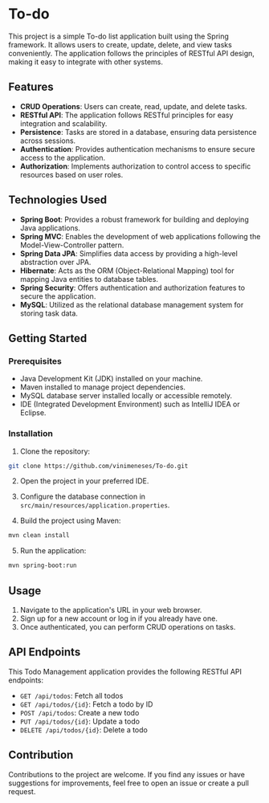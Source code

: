 # To-do

This project is a simple To-do list application built using the Spring framework. It allows users to create, update, delete, and view tasks conveniently. The application follows the principles of RESTful API design, making it easy to integrate with other systems.

## Features

- **CRUD Operations**: Users can create, read, update, and delete tasks.
- **RESTful API**: The application follows RESTful principles for easy integration and scalability.
- **Persistence**: Tasks are stored in a database, ensuring data persistence across sessions.
- **Authentication**: Provides authentication mechanisms to ensure secure access to the application.
- **Authorization**: Implements authorization to control access to specific resources based on user roles.

## Technologies Used

- **Spring Boot**: Provides a robust framework for building and deploying Java applications.
- **Spring MVC**: Enables the development of web applications following the Model-View-Controller pattern.
- **Spring Data JPA**: Simplifies data access by providing a high-level abstraction over JPA.
- **Hibernate**: Acts as the ORM (Object-Relational Mapping) tool for mapping Java entities to database tables.
- **Spring Security**: Offers authentication and authorization features to secure the application.
- **MySQL**: Utilized as the relational database management system for storing task data.

## Getting Started

### Prerequisites

- Java Development Kit (JDK) installed on your machine.
- Maven installed to manage project dependencies.
- MySQL database server installed locally or accessible remotely.
- IDE (Integrated Development Environment) such as IntelliJ IDEA or Eclipse.

### Installation

1. Clone the repository:

```bash
git clone https://github.com/vinimeneses/To-do.git
```

2. Open the project in your preferred IDE.

3. Configure the database connection in `src/main/resources/application.properties`.

4. Build the project using Maven:

```bash
mvn clean install
```

5. Run the application:

```bash
mvn spring-boot:run
```


## Usage

1. Navigate to the application's URL in your web browser.
2. Sign up for a new account or log in if you already have one.
3. Once authenticated, you can perform CRUD operations on tasks.

## API Endpoints

This Todo Management application provides the following RESTful API endpoints:

- `GET /api/todos`: Fetch all todos
- `GET /api/todos/{id}`: Fetch a todo by ID
- `POST /api/todos`: Create a new todo
- `PUT /api/todos/{id}`: Update a todo
- `DELETE /api/todos/{id}`: Delete a todo


## Contribution

Contributions to the project are welcome. If you find any issues or have suggestions for improvements, feel free to open an issue or create a pull request.
